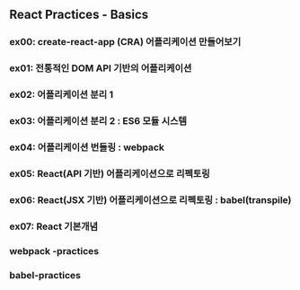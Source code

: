 ## React Practices - Basics

### ex00: create-react-app (CRA) 어플리케이션 만들어보기

### ex01: 전통적인 DOM API 기반의 어플리케이션  

### ex02: 어플리케이션 분리 1  

### ex03: 어플리케이션 분리 2 : ES6 모듈 시스템

### ex04: 어플리케이션 번들링 : webpack  

### ex05: React(API 기반) 어플리케이션으로 리펙토링  

### ex06: React(JSX 기반) 어플리케이션으로 리펙토링 : babel(transpile)  

### ex07: React 기본개념  

### webpack -practices  

### babel-practices  